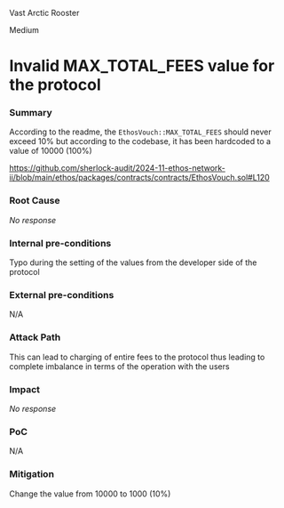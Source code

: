 Vast Arctic Rooster

Medium

# Invalid MAX_TOTAL_FEES value for the protocol

### Summary

According to the readme, the `EthosVouch::MAX_TOTAL_FEES`  should never exceed 10% but according to the codebase, it has been hardcoded to a value of 10000 (100%)

https://github.com/sherlock-audit/2024-11-ethos-network-ii/blob/main/ethos/packages/contracts/contracts/EthosVouch.sol#L120

### Root Cause

_No response_

### Internal pre-conditions

Typo during the setting of the values from the developer side of the protocol

### External pre-conditions

N/A

### Attack Path

This can lead to charging of entire fees to the protocol thus leading to complete imbalance in terms of the operation with the users

### Impact

_No response_

### PoC

N/A

### Mitigation

Change the value from 10000 to 1000 (10%)